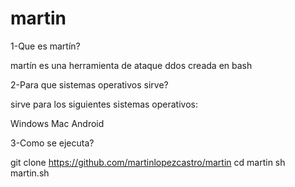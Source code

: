 # martin

1-Que es martín?

martín es una herramienta de ataque ddos
creada en bash


2-Para que sistemas operativos sirve?

sirve para los siguientes sistemas operativos:

Windows
Mac
Android 


3-Como se ejecuta?

git clone https://github.com/martinlopezcastro/martin
cd martin
sh martin.sh
